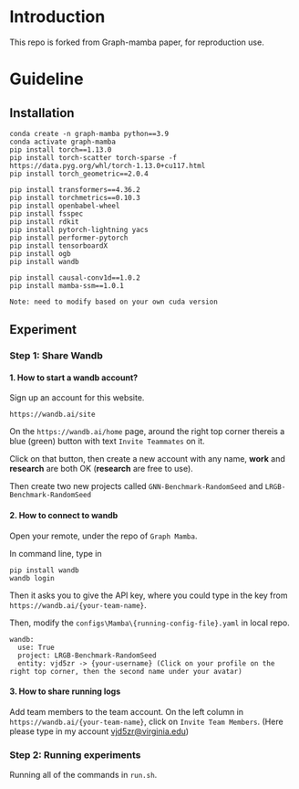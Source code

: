 # Introduction
This repo is forked from Graph-mamba paper, for reproduction use.

# Guideline
## Installation
```
conda create -n graph-mamba python==3.9
conda activate graph-mamba
pip install torch==1.13.0
pip install torch-scatter torch-sparse -f https://data.pyg.org/whl/torch-1.13.0+cu117.html
pip install torch_geometric==2.0.4

pip install transformers==4.36.2
pip install torchmetrics==0.10.3
pip install openbabel-wheel
pip install fsspec 
pip install rdkit
pip install pytorch-lightning yacs
pip install performer-pytorch
pip install tensorboardX
pip install ogb
pip install wandb

pip install causal-conv1d==1.0.2
pip install mamba-ssm==1.0.1

Note: need to modify based on your own cuda version
```

## Experiment
### Step 1: Share Wandb
#### 1. How to start a wandb account?
Sign up an account for this website.
```
https://wandb.ai/site
```

On the `https://wandb.ai/home` page, around the right top corner thereis a blue (green) button with text `Invite Teammates` on it.

Click on that button, then create a new account with any name,  **work** and **research** are both OK (**research** are free to use). 

Then create two new projects called `GNN-Benchmark-RandomSeed` and `LRGB-Benchmark-RandomSeed`

#### 2. How to connect to wandb
Open your remote, under the repo of `Graph Mamba`.

In command line, type in
```
pip install wandb
wandb login
```
Then it asks you to give the API key, where you could type in the key from `https://wandb.ai/{your-team-name}`.

Then, modify the `configs\Mamba\{running-config-file}.yaml` in local repo.
```
wandb:
  use: True
  project: LRGB-Benchmark-RandomSeed
  entity: vjd5zr -> {your-username} (Click on your profile on the right top corner, then the second name under your avatar)
```

#### 3. How to share running logs
Add team members to the team account. On the left column in `https://wandb.ai/{your-team-name}`, click on `Invite Team Members`. (Here please type in my account vjd5zr@virginia.edu)

### Step 2: Running experiments
Running all of the commands in `run.sh`.